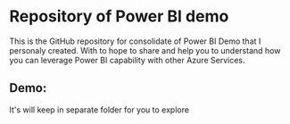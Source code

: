 # Repository of Power BI demo 
This is the GitHub repository for consolidate of Power BI Demo that I personaly created. With to hope to share and help you to understand how you can leverage Power BI capability with other Azure Services. 

## Demo:
It's will keep in separate folder for you to explore
 
